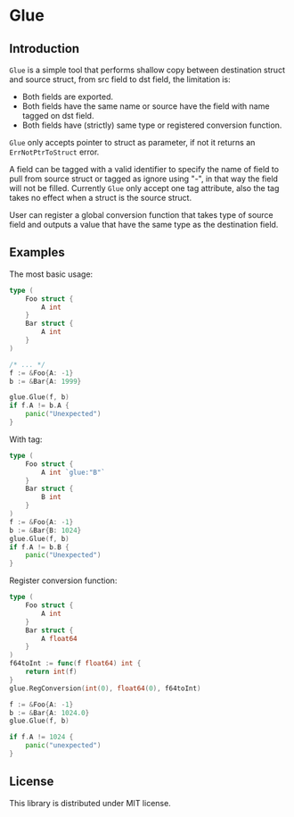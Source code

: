 # Glue
## Introduction
`Glue` is a simple tool that performs shallow copy between destination struct and source struct, from src field to dst field, the limitation is:
- Both fields are exported.
- Both fields have the same name or source have the field with name tagged on dst field.
- Both fields have (strictly) same type or registered conversion function.

`Glue` only accepts pointer to struct as parameter, if not it returns an `ErrNotPtrToStruct` error.

A field can be tagged with a valid identifier to specify the name of field to pull from source struct or tagged as ignore using "-", in that way the field will not be filled.
Currently `Glue` only accept one tag attribute, also the tag takes no effect when a struct is the source struct.

User can register a global conversion function that takes type of source field and outputs a value that have the same type as the destination field.

## Examples
The most basic usage:
```go
type (
    Foo struct {
        A int
    }
    Bar struct {
        A int
    }
)

/* ... */
f := &Foo{A: -1}
b := &Bar{A: 1999}

glue.Glue(f, b)
if f.A != b.A {
    panic("Unexpected")
}
```

With tag:
```go
type (
    Foo struct {
        A int `glue:"B"`
    }
    Bar struct {
        B int
    }
)
f := &Foo{A: -1}
b := &Bar{B: 1024}
glue.Glue(f, b)
if f.A != b.B {
    panic("Unexpected")
}
```

Register conversion function:
```go
type (
    Foo struct {
        A int
    }
    Bar struct {
        A float64
    }
)
f64toInt := func(f float64) int {
    return int(f)
}
glue.RegConversion(int(0), float64(0), f64toInt)

f := &Foo{A: -1}
b := &Bar{A: 1024.0}
glue.Glue(f, b)

if f.A != 1024 {
    panic("unexpected")
}

```

## License
This library is distributed under MIT license.
